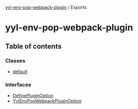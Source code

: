 [yyl-env-pop-webpack-plugin](README.md) / Exports

# yyl-env-pop-webpack-plugin

## Table of contents

### Classes

- [default](classes/default.md)

### Interfaces

- [DefinePluginOption](interfaces/definepluginoption.md)
- [YylEnvPopWebpackPluginOption](interfaces/yylenvpopwebpackpluginoption.md)
